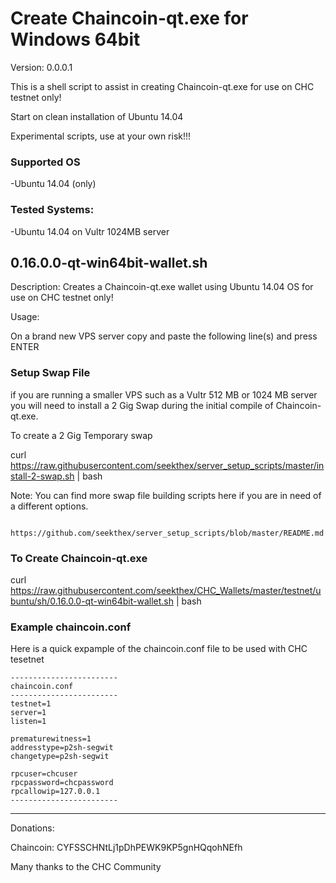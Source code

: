 
Create Chaincoin-qt.exe for Windows 64bit
=============

Version: 0.0.0.1

This is a shell script to assist in creating Chaincoin-qt.exe for use on CHC testnet only!

Start on clean installation of Ubuntu 14.04

Experimental scripts, use at your own risk!!!


### Supported OS
-Ubuntu 14.04 (only)


### Tested Systems:
-Ubuntu 14.04 on Vultr 1024MB server


0.16.0.0-qt-win64bit-wallet.sh  
--------------

Description: Creates a Chaincoin-qt.exe  wallet using Ubuntu 14.04 OS for use on CHC testnet only!

Usage:

On a brand new VPS server copy and paste the following line(s) and press ENTER


### Setup Swap File


  if you are running a smaller VPS such as a Vultr 512 MB or 1024 MB server you will need to install a 2 Gig Swap
  during the initial compile of Chaincoin-qt.exe.

  To create a 2 Gig Temporary swap

  curl https://raw.githubusercontent.com/seekthex/server_setup_scripts/master/install-2-swap.sh | bash

  Note: You can find more swap file building scripts here if you are in need of a different options.

        https://github.com/seekthex/server_setup_scripts/blob/master/README.md


### To Create Chaincoin-qt.exe


  curl https://raw.githubusercontent.com/seekthex/CHC_Wallets/master/testnet/ubuntu/sh/0.16.0.0-qt-win64bit-wallet.sh | bash


### Example chaincoin.conf

  Here is a quick expample of the chaincoin.conf file to be used with CHC tesetnet

    ------------------------
    chaincoin.conf
    ------------------------
    testnet=1
    server=1
    listen=1

    prematurewitness=1
    addresstype=p2sh-segwit
    changetype=p2sh-segwit

    rpcuser=chcuser
    rpcpassword=chcpassword
    rpcallowip=127.0.0.1
    ------------------------

**********

Donations:

Chaincoin: CYFSSCHNtLj1pDhPEWK9KP5gnHQqohNEfh

Many thanks to the CHC Community

